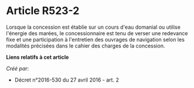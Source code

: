# Article R523-2

Lorsque la concession est établie sur un cours d'eau domanial ou utilise l'énergie des marées, le concessionnaire est tenu de
verser une redevance fixe et une participation à l'entretien des ouvrages de navigation selon les modalités précisées dans le
cahier des charges de la concession.

**Liens relatifs à cet article**

_Créé par_:

  - Décret n°2016-530 du 27 avril 2016 - art. 2
